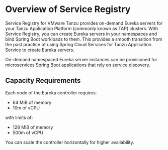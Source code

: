 # Overview of Service Registry

Service Registry for VMware Tanzu provides on-demand Eureka servers for your Tanzu Application Platform
(commonly known as TAP) clusters. With Service Registry, you can create Eureka servers in your
namespaces and bind Spring Boot workloads to them. This provides a smooth transition from the past
practice of using Spring Cloud Services for Tanzu Application Service to create Eureka servers.

On-demand namespaced Eureka server instances can be provisioned for microservices Spring Boot
applications that rely on service discovery.

## <a id='capacity-reqs'></a> Capacity Requirements

Each node of the Eureka controller requires:

- 64 MiB of memory
- 10m of vCPU

with limits of:

- 128 MiB of memory
- 500m of vCPU

You can scale the controller horizontally for higher availability.
